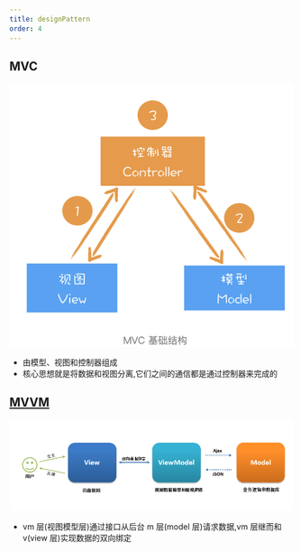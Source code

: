 ```yaml
---
title: designPattern
order: 4
---
```


## MVC

![](../assets/frame/MVC.png)

- 由模型、视图和控制器组成
- 核心思想就是将数据和视图分离,它们之间的通信都是通过控制器来完成的

## [MVVM](https://www.cnblogs.com/Renyi-Fan/p/9907188.html)

![](../assets/frame/MVVM.png)

- vm 层(视图模型层)通过接口从后台 m 层(model 层)请求数据,vm 层继而和 v(view 层)实现数据的双向绑定

